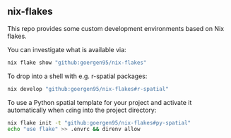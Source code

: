 ## nix-flakes

This repo provides some custom development environments based on Nix flakes.

You can investigate what is available via:

```bash
nix flake show "github:goergen95/nix-flakes"
```

To drop into a shell with e.g. r-spatial packages:

```bash
nix develop "github:goergen95/nix-flakes#r-spatial"
```

To use a Python spatial template for your project and activate it automatically 
when `cd`ing into the project directory:

```bash
nix flake init -t "github:goergen95/nix-flakes#py-spatial"
echo "use flake" >> .envrc && direnv allow
```
